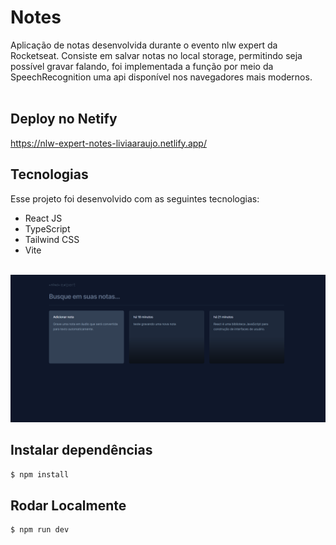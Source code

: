 # Notes
Aplicação de notas desenvolvida durante o evento nlw expert da Rocketseat.
Consiste em salvar notas no local storage, permitindo seja possível gravar falando, foi implementada a função por meio da SpeechRecognition uma api disponível nos navegadores mais modernos.
<br><br>

## Deploy no Netify
<https://nlw-expert-notes-liviaaraujo.netlify.app/>
<br>

## Tecnologias

Esse projeto foi desenvolvido com as seguintes tecnologias:

- React JS
- TypeScript
- Tailwind CSS
- Vite<br><br>

![GitHub Logo](print.png)

## Instalar dependências

~~~bash
$ npm install
~~~


## Rodar Localmente

~~~bash
$ npm run dev
~~~


